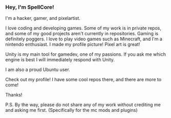### Hey, I'm SpellCore!

I'm a hacker, gamer, and pixelartist.

I love coding and developing games. Some of my work is in private repos, and some of my good projects aren't currently in repositories.
Gaming is definitely poggers. I love to play video games such as Minecraft, and I'm a nintendo enthusiast.
I made my profile picture! Pixel art is great!

Unity is my main tool for gamedev, one of my passions. If you ask me which engine is best I will immediately respond with Unity.

I am also a proud Ubuntu user.

Check out my profile! I have some cool repos there, and there are more to come!


Thanks!

P.S. By the way, please do not share any of my work without crediting me and asking me first. (Specifically for the mc mods and plugins)
